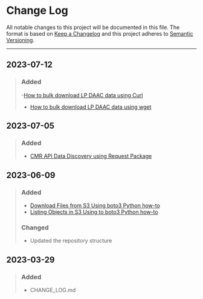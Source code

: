 
# Change Log
All notable changes to this project will be documented in this file. 
The format is based on [Keep a Changelog](http://keepachangelog.com/)
and this project adheres to [Semantic Versioning](http://semver.org/).
_________________________________________________________________________
## 2023-07-12
> ### Added
> -[How to bulk download LP DAAC data using Curl](guides/bulk_download_using_curl.md)
> - [How to bulk download LP DAAC data using wget](guides/bulk_download_using_wget.md)

## 2023-07-05

> ### Added
> - [CMR API Data Discovery using Request Package](python/tutorials/Data_Discovery_CMR_API_Request.ipynb)

## 2023-06-09

> ### Added
> - [Download Files from S3 Using boto3 Python how-to](python/how-tos/Earthdata_Cloud__Download_file_from_S3.ipynb)
> - [Listing Objects in S3 Using to boto3 Python how-to](python/how-tos/Earthdata_Cloud__List_bucket_objects.ipynb)
> ### Changed
> - Updated the repository structure

## 2023-03-29
  
> ### Added
> - CHANGE_LOG.md
